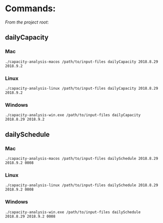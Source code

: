 # Commands:

*From the project root*:

## dailyCapacity
### Mac
`./capacity-analysis-macos /path/to/input-files dailyCapacity 2018.8.29 2018.9.2`

### Linux
`./capacity-analysis-linux /path/to/input-files dailyCapacity 2018.8.29 2018.9.2`

### Windows
`./capacity-analysis-win.exe /path/to/input-files dailyCapacity 2018.8.29 2018.9.2`

## dailySchedule
### Mac
`./capacity-analysis-macos /path/to/input-files dailySchedule 2018.8.29 2018.9.2 0008`

### Linux
`./capacity-analysis-linux /path/to/input-files dailySchedule 2018.8.29 2018.9.2 0008`

### Windows
`./capacity-analysis-win.exe /path/to/input-files dailySchedule 2018.8.29 2018.9.2 0008`